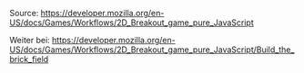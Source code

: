 Source: https://developer.mozilla.org/en-US/docs/Games/Workflows/2D_Breakout_game_pure_JavaScript

Weiter bei: https://developer.mozilla.org/en-US/docs/Games/Workflows/2D_Breakout_game_pure_JavaScript/Build_the_brick_field